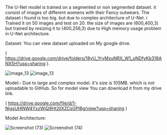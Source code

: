 The U-Net model is trained on a segmented or non segmented dataset. it consist of images of different womens with their Fancy outwears. The dataset i found is too big. but due to complex architecture of U-Net. i Trained it on 50 images and test on 20. the size of images are (600,400,3) but trained by resizing it to (400,256,3) due to High memory usage problem in U-Net architecture.



Dataset: You can view dataset uploaded on My google drive.

( https://drive.google.com/drive/folders/18yU_YryMzuNRX_W1_oNDfyKb318ANX5H?usp=sharing ).


![image_13](https://github.com/NishantkSingh0/Unet_Image_segment_womens/assets/166206623/b8b5d2a4-ea8e-49dc-a4ca-b8040cd4e221)             ![image_13](https://github.com/NishantkSingh0/Unet_Image_segment_womens/assets/166206623/416b5a95-2101-4182-86a4-f545d504e388)



Model:- Due to large and complex model. it's size is 105MB. which is not uploadable to GitHub. So for model view You can download it from my drive link.

( https://drive.google.com/file/d/1-NjgsUHlNW4YxzWjQ9Ht2ilXZCsGPIBg/view?usp=sharing )


Model Architecture:


![Screenshot (73)](https://github.com/NishantkSingh0/Unet_Image_segment_womens/assets/166206623/550f54ed-98cd-47a3-825d-055b7460f34f)
![Screenshot (74)](https://github.com/NishantkSingh0/Unet_Image_segment_womens/assets/166206623/01612cc9-f702-46ae-9344-c305b0eb970e)
